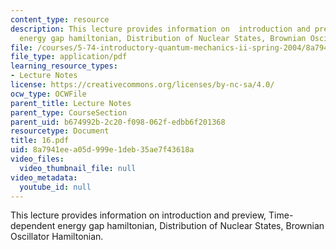 ```yaml
---
content_type: resource
description: This lecture provides information on  introduction and preview, Time-dependent
  energy gap hamiltonian, Distribution of Nuclear States, Brownian Oscillator Hamiltonian.
file: /courses/5-74-introductory-quantum-mechanics-ii-spring-2004/8a7941eea05d999e1deb35ae7f43618a_16.pdf
file_type: application/pdf
learning_resource_types:
- Lecture Notes
license: https://creativecommons.org/licenses/by-nc-sa/4.0/
ocw_type: OCWFile
parent_title: Lecture Notes
parent_type: CourseSection
parent_uid: b674992b-2c20-f098-062f-edbb6f201368
resourcetype: Document
title: 16.pdf
uid: 8a7941ee-a05d-999e-1deb-35ae7f43618a
video_files:
  video_thumbnail_file: null
video_metadata:
  youtube_id: null
---
```

This lecture provides information on  introduction and preview, Time-dependent energy gap hamiltonian, Distribution of Nuclear States, Brownian Oscillator Hamiltonian.